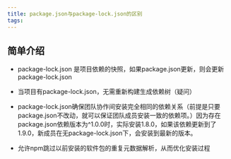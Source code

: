 ```yaml
---
title: package.json与package-lock.json的区别
tags:
---
```


## 简单介绍

* package-lock.json 是项目依赖的快照，如果package.json更新，则会更新package-lock.json

* 当项目有package-lock.json，无需重新构建生成依赖树（疑问）

* package-lock.json确保团队协作间安装完全相同的依赖关系（前提是只要package.json不改动，就可以保证团队成员安装一致的依赖项。）因为存在package.json依赖版本为^1.0.0时，实际安装1.8.0，如果该依赖更新到了1.9.0，新成员在无package-lock.json下，会安装到最新的版本。

* 允许npm跳过以前安装的软件包的重复元数据解析，从而优化安装过程


